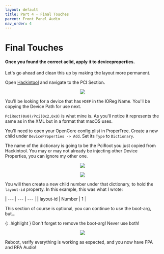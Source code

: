 ```yaml
---
layout: default
title: Part 4 - Final Touches
parent: Front Panel Audio
nav_order: 4
---
```


# Final Touches
#### Once you found the correct aclid, apply it to deviceproperties.

Let's go ahead and clean this up by making the layout more permanent.

Open [Hackintool](https://github.com/benbaker76/Hackintool) and navigate to the PCI Section.

<p align="center">
  <img src="../../../assets/HackinToolPCIFPA.png">
</p>

You'll be looking for a device that has ``HDEF`` in the IOReg Name. You'll be copying the Device Path for use next.

``PciRoot(0x0)/Pci(0x2,0x0)`` is what mine is. As you'll notice it represents the same as in the XML but in a format that macOS uses.

You'll need to open your OpenCore config.plist in ProperTree. Create a new child under ``DeviceProperties -> Add``. Set its ``Type`` to ``Dictionary``.

The name of the dictionary is going to be the PciRoot you just copied from Hackintool. You may or may not already be injecting other Device Properties, you can ignore my other one.

<p align="center">
  <img src="../../../assets/OpenCoreFPANewDevProp.png">
</p>

<p align="center">
  <img src="../../../assets/OpenCoreFPAFinished.png">
</p>

You will then create a new child number under that dictionary, to hold the ``layout-id`` property. In this example, this was what I wrote:

| --- | --- | --- |
| layout-id | Number | 1 |

This section of course is optional, you can continue to use the boot-arg, but...

{: .highlight }
Don't forget to remove the boot-arg! Never use both!

<p align="center">
  <img src="../../../assets/OpenCoreFPARemoveBoot.png">
</p>

Reboot, verify everything is working as expected, and you now have FPA and RPA Audio!
